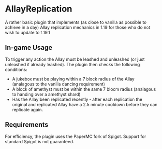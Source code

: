 # AllayReplication
A rather basic plugin that implements (as close to vanilla as possible to achieve in a day) Allay replication mechanics in 1.19 for those who do not wish to update to 1.19.1

## In-game Usage
To trigger any action the Allay must be leashed and unleashed (or just unleashed if already leashed). 
The plugin then checks the following conditions:
- A jukebox must be playing within a 7 block radius of the Allay (analagous to the vanilla dancing requirement)
- A block of amethyst must be within the same 7 blocm radius (analagous to handing over a amethyst shard)
- Has the Allay been replicated recently - after each replication the original and replicated Allay have a 2.5 minute cooldown before they can replicate again.

## Requirements
For efficiency, the plugin uses the PaperMC fork of Spigot. Support for standard Spigot is not guaranteed.
